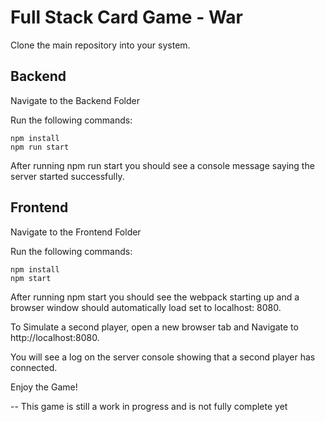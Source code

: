 # Full Stack Card Game - War

Clone the main repository into your system.

## Backend
Navigate to the Backend Folder

Run the following commands:

```
npm install
npm run start
```
After running npm run start you should see a console message saying the server started successfully.

## Frontend

Navigate to the Frontend Folder

Run the following commands:

```
npm install
npm start
```
After running npm start you should see the webpack starting up and a browser window should automatically load set to localhost: 8080.

To Simulate a second player, open a new browser tab and Navigate to http://localhost:8080.

You will see a log on the server console showing that a second player has connected.

Enjoy the Game!

-- This game is still a work in progress and is not fully complete yet